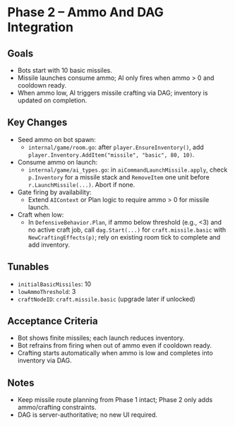 Phase 2 – Ammo And DAG Integration
==================================

Goals
-----
- Bots start with 10 basic missiles.
- Missile launches consume ammo; AI only fires when ammo > 0 and cooldown ready.
- When ammo low, AI triggers missile crafting via DAG; inventory is updated on completion.

Key Changes
-----------
- Seed ammo on bot spawn:
  - `internal/game/room.go`: after `player.EnsureInventory()`, add `player.Inventory.AddItem("missile", "basic", 80, 10)`.
- Consume ammo on launch:
  - `internal/game/ai_types.go`: in `aiCommandLaunchMissile.apply`, check `p.Inventory` for a missile stack and `RemoveItem` one unit before `r.LaunchMissile(...)`. Abort if none.
- Gate firing by availability:
  - Extend `AIContext` or Plan logic to require ammo > 0 for missile launch.
- Craft when low:
  - In `DefensiveBehavior.Plan`, if ammo below threshold (e.g., <3) and no active craft job, call `dag.Start(...)` for `craft.missile.basic` with `NewCraftingEffects(p)`; rely on existing room tick to complete and add inventory.

Tunables
--------
- `initialBasicMissiles`: 10
- `lowAmmoThreshold`: 3
- `craftNodeID`: `craft.missile.basic` (upgrade later if unlocked)

Acceptance Criteria
-------------------
- Bot shows finite missiles; each launch reduces inventory.
- Bot refrains from firing when out of ammo even if cooldown ready.
- Crafting starts automatically when ammo is low and completes into inventory via DAG.

Notes
-----
- Keep missile route planning from Phase 1 intact; Phase 2 only adds ammo/crafting constraints.
- DAG is server-authoritative; no new UI required.

